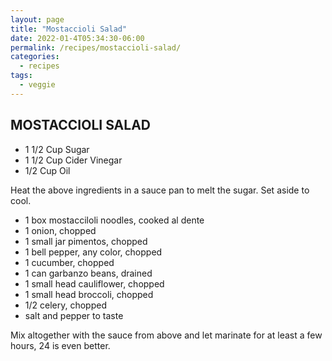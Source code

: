 ```yaml
---
layout: page
title: "Mostaccioli Salad"
date: 2022-01-4T05:34:30-06:00
permalink: /recipes/mostaccioli-salad/
categories:
  - recipes
tags:
  - veggie
---
```

## MOSTACCIOLI SALAD
- 1 1/2 Cup Sugar
- 1 1/2 Cup Cider Vinegar
- 1/2 Cup Oil

Heat the above ingredients in a sauce pan to melt the sugar. Set aside to cool.

- 1 box mostacciloli noodles, cooked al dente
- 1 onion, chopped
- 1 small jar pimentos, chopped
- 1 bell pepper, any color, chopped
- 1 cucumber, chopped
- 1 can garbanzo beans, drained
- 1 small head cauliflower, chopped
- 1 small head broccoli, chopped
- 1/2 celery, chopped
- salt and pepper to taste

Mix altogether with the sauce from above and let marinate for at least a few hours, 24 is even better.
